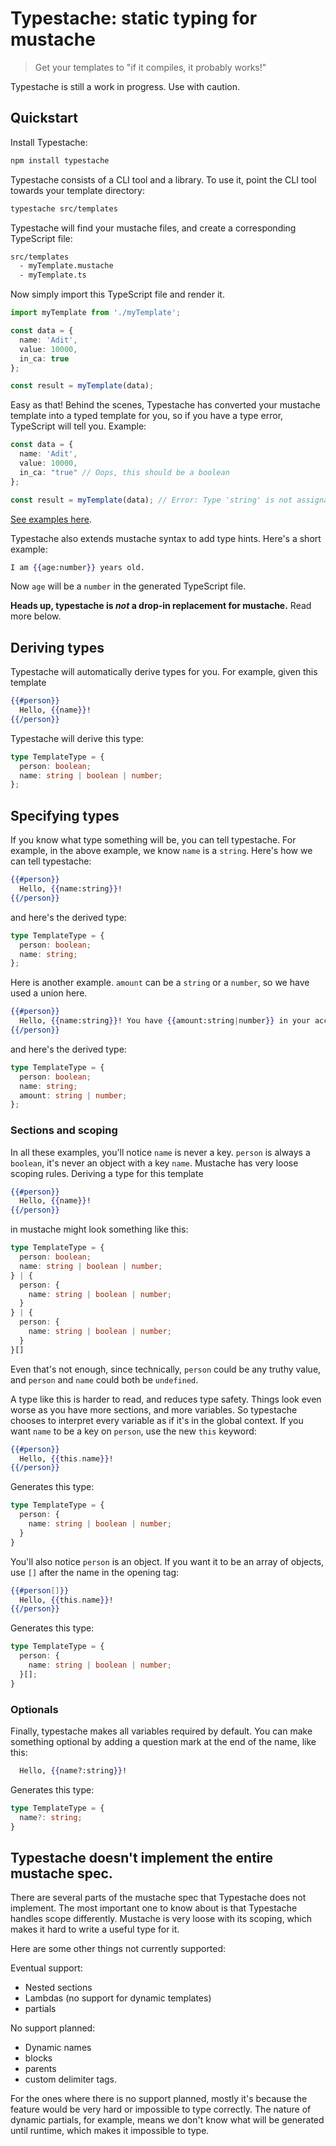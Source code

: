 # Typestache: static typing for mustache

> Get your templates to "if it compiles, it probably works!"

Typestache is still a work in progress. Use with caution.

## Quickstart
Install Typestache:

```bash
npm install typestache
```

Typestache consists of a CLI tool and a library. To use it, point the CLI tool towards your template directory:

```bash
typestache src/templates
```

Typestache will find your mustache files, and create a corresponding TypeScript file:

```bash
src/templates
  - myTemplate.mustache
  - myTemplate.ts
```

Now simply import this TypeScript file and render it.

```typescript
import myTemplate from './myTemplate';

const data = {
  name: 'Adit',
  value: 10000,
  in_ca: true
};

const result = myTemplate(data);
```

Easy as that! Behind the scenes, Typestache has converted your mustache template into a typed template for you, so if you have a type error, TypeScript will tell you. Example:

```typescript
const data = {
  name: 'Adit',
  value: 10000,
  in_ca: "true" // Oops, this should be a boolean
};

const result = myTemplate(data); // Error: Type 'string' is not assignable to type 'boolean'.
```

[See examples here](https://github.com/egonSchiele/typestache/tree/main/examples).

Typestache also extends mustache syntax to add type hints. Here's a short example:

```mustache
I am {{age:number}} years old.
```

Now `age` will be a `number` in the generated TypeScript file.

**Heads up, typestache is *not* a drop-in replacement for mustache.** Read more below.

## Deriving types

Typestache will automatically derive types for you. For example, given this template

```mustache
{{#person}}
  Hello, {{name}}!
{{/person}}
```

Typestache will derive this type:

```typescript
type TemplateType = {
  person: boolean;
  name: string | boolean | number;
};
```

## Specifying types
If you know what type something will be, you can tell typestache. For example, in the above example, we know `name` is a `string`. Here's how we can tell typestache:

```mustache
{{#person}}
  Hello, {{name:string}}!
{{/person}}
```

and here's the derived type:

```typescript
type TemplateType = {
  person: boolean;
  name: string;
};
```

Here is another example. `amount` can be a `string` or a `number`, so we have used a union here.

```mustache
{{#person}}
  Hello, {{name:string}}! You have {{amount:string|number}} in your account.
{{/person}}
```

and here's the derived type:

```typescript
type TemplateType = {
  person: boolean;
  name: string;
  amount: string | number; 
};
```

### Sections and scoping

In all these examples, you'll notice `name` is never a key. `person` is always a `boolean`, it's never an object with a key `name`. Mustache has very loose scoping rules. Deriving a type for this template 

```mustache
{{#person}}
  Hello, {{name}}!
{{/person}}
```

in mustache might look something like this:

```typescript
type TemplateType = {
  person: boolean;
  name: string | boolean | number;
} | {
  person: {
    name: string | boolean | number;
  }
} | {
  person: {
    name: string | boolean | number;
  }
}[]
```

Even that's not enough, since technically, `person` could be any truthy value, and `person` and `name` could both be `undefined`.

A type like this is harder to read, and reduces type safety. Things look even worse as you have more sections, and more variables. So typestache chooses to interpret every variable as if it's in the global context. If you want `name` to be a key on `person`, use the new `this` keyword:

```mustache
{{#person}}
  Hello, {{this.name}}!
{{/person}}
```

Generates this type:

```typescript
type TemplateType = {
  person: {
    name: string | boolean | number;
  }
}
```

You'll also notice `person` is an object. If you want it to be an array of objects, use `[]` after the name in the opening tag:

```mustache
{{#person[]}}
  Hello, {{this.name}}!
{{/person}}
```


Generates this type:

```typescript
type TemplateType = {
  person: {
    name: string | boolean | number;
  }[];
}
```

### Optionals

Finally, typestache makes all variables required by default. You can make something optional by adding a question mark at the end of the name, like this:

```mustache
  Hello, {{name?:string}}!
```

Generates this type:

```typescript
type TemplateType = {
  name?: string;
}
```

## Typestache doesn't implement the entire mustache spec.

There are several parts of the mustache spec that Typestache does not implement. The most important one to know about is that Typestache handles scope differently. Mustache is very loose with its scoping, which makes it hard to write a useful type for it.

Here are some other things not currently supported:

Eventual support:

- Nested sections
- Lambdas (no support for dynamic templates)
- partials

No support planned:

- Dynamic names
- blocks
- parents
- custom delimiter tags.

For the ones where there is no support planned, mostly it's because the feature would be very hard or impossible to type correctly. The nature of dynamic partials, for example, means we don't know what will be generated until runtime, which makes it impossible to type.
